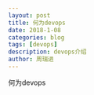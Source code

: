 ```yaml
---
layout: post
title: 何为devops
date: 2018-1-08
categories: blog
tags: [devops]
description: devops介绍
author: 周瑞进
---
```


何为devops












